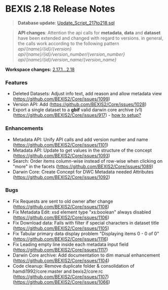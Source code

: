 # BEXIS 2.18 Release Notes
>**Database update**: [Update_Script_217to218.sql](https://github.com/BEXIS2/Core/blob/rc/database%20update%20scripts/Update_Script_217to218.sql)

>**API changes**: Attention the api calls for **metadata**, **data** and **dataset** have been extended and changed with regard to versions. 
>in general, the calls work according to the following pattern <br>
>*api/{name}/{id}/{version}* <br>
>*api/{name}/{id}/version_number/{version_number}*<br>
>*api/{name}/{id}/version_name/{version_name}*<br>

**Workspace changes:** [2.17.1...2.18](https://github.com/BEXIS2/Workspace/compare/2.17.1...2.18)

### Features
- Deleted Datasets: Adjust info text, add reason and allow metadata view (https://github.com/BEXIS2/Core/issues/1099)
- Version API: Add (https://github.com/BEXIS2/Core/issues/1028)
- Export a single dataset to a **gbif** valid darwin core archive (v1)  (https://github.com/BEXIS2/Core/issues/917) - [how to setup?](https://github.com/BEXIS2/Documents/blob/master/Manuals/DIM/Manual.md#3-gbif)

### Enhancements
- Metadata API: Unify API calls and add version number and name (https://github.com/BEXIS2/Core/issues/1101)
- Metadata API: Update to get values in the structure of the concept (https://github.com/BEXIS2/Core/issues/1093)
- Search: Order items column-wise instead of row-wise when clicking on "more" in the facets (https://github.com/BEXIS2/Core/issues/1089)
- Darwin Core: Create Concept for DWC Metadata needed Attributes (https://github.com/BEXIS2/Core/issues/1092)
 
### Bugs
- Fix Requests are sent to old owner after change (https://github.com/BEXIS2/Core/issues/1108)
- Fix Metadata Edit: xsd element type "xs:boolean" always disabled (https://github.com/BEXIS2/Core/issues/1106)
- Fix Download data: Fails with filter if special characters in dataset title (https://github.com/BEXIS2/Core/issues/1105)
- Fix Tabular primary data display problem "Displaying items 0 - 0 of 0" (https://github.com/BEXIS2/Core/issues/1116)
- Fix Leading empty line inside each metadata input field (https://github.com/BEXIS2/Core/issues/1117)
- Darwin Core archive: Add documentation to dim manual enhancement (https://github.com/BEXIS2/Core/issues/1104)
- Code cleanup: Remove duplicate folder & consolidation of hamdi1992/core:master and bexis2/core:rc (https://github.com/BEXIS2/Core/issues/1107) (https://github.com/BEXIS2/Core/issues/1066)







